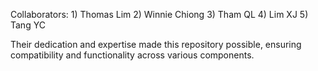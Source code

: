Collaborators:
    1) Thomas Lim
    2) Winnie Chiong
    3) Tham QL
    4) Lim XJ
    5) Tang YC
   
Their dedication and expertise made this repository possible, ensuring compatibility and functionality across various components.
